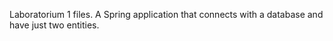 Laboratorium 1 files. A Spring application that connects with a database and have just two entities.
